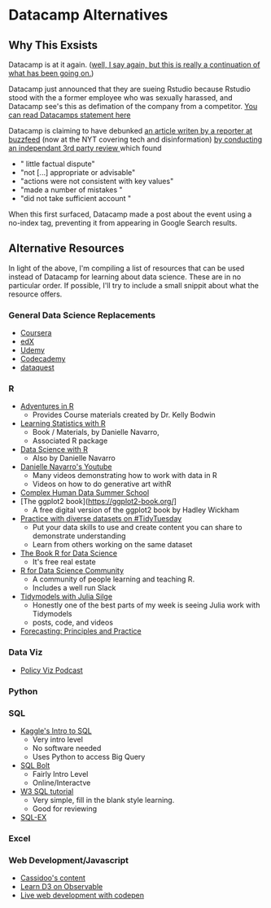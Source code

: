 # Datacamp Alternatives

## Why This Exsists
Datacamp is at it again. ([well, I say again, but this is really a continuation of what has been going on.](https://www.vice.com/en_us/article/8xzn3v/datacamp-ceo-steps-down-after-sexual-misconduct-allegations-prompt-backlash))

Datacamp just announced that they are sueing Rstudio because Rstudio stood with the a former employee who was sexually harassed, and Datacamp see's this as defimation of the company from a competitor. [You can read Datacamps statement here](https://www.datacamp.com/community/blog/rstudio-pending-legal-matter)

Datacamp is claiming to have debunked [an article writen by a reporter at buzzfeed](https://www.buzzfeednews.com/article/daveyalba/datacamp-sexual-harassment-metoo-tech-startup) (now at the NYT covering tech and disinformation) [by conducting an independant 3rd party review ](https://www.datacamp.com/community/blog/working-ideal-independent-third-party-review-of-datacamp) which found 

- " little factual dispute"
- "not [...] appropriate or advisable"
- "actions were not consistent with key values"
- "made a number of mistakes "
- "did not take sufficient account "

When this first surfaced, Datacamp made a post about the event using a no-index tag, preventing it from appearing in Google Search results. 


## Alternative Resources

In light of the above, I'm compiling a list of resources that can be used instead of Datacamp for learning about data science. These are in no particular order. If possible, I'll try to include a small snippit about what the resource offers. 

### General Data Science Replacements
- [Coursera](https://www.coursera.org/)
- [edX](https://www.edx.org/)
- [Udemy](https://www.udemy.com/)
- [Codecademy](https://www.codecademy.com/)
- [dataquest](https://www.dataquest.io/)

### R 

- [Adventures in R](https://www.adventures-in-r.com/) 
  + Provides Course materials created by  Dr. Kelly Bodwin
- [Learning Statistics with R](https://learningstatisticswithr.com/)
  + Book / Materials, by Danielle Navarro, 
  + Associated R package
- [Data Science with R](https://robust-tools.djnavarro.net/)
  + Also by Danielle Navarro
- [Danielle Navarro's Youtube](https://www.youtube.com/daniellenavarro77)
  + Many videos demonstrating how to work with data in R
  + Videos on how to do generative art withR
- [Complex Human Data Summer School](https://chdsummerschool.com/index.html)
- [The ggplot2 book](https://ggplot2-book.org/]
  + A free digital version of the ggplot2 book by Hadley Wickham
- [Practice with diverse datasets on \#TidyTuesday](https://github.com/rfordatascience/tidytuesday)
  + Put your data skills to use and create content you can share to demonstrate understanding
  + Learn from others working on the same dataset
- [The Book R for Data Science](https://r4ds.had.co.nz/)
  + It's free real estate
- [R for Data Science Community](https://www.rfordatasci.com/) 
  + A community of people learning and teaching R. 
  + Includes a well run Slack
- [Tidymodels with Julia Silge](https://juliasilge.com/blog/)
  + Honestly one of the best parts of my week is seeing Julia work with Tidymodels
  + posts, code, and videos
- [Forecasting: Principles and Practice](https://otexts.com/fpp2/)

### Data Viz
- [Policy Viz Podcast](https://policyviz.com/)


### Python

### SQL
- [Kaggle's Intro to SQL](https://www.kaggle.com/learn/intro-to-sql)
  + Very intro level
  + No software needed
  + Uses Python to access Big Query
- [SQL Bolt](https://sqlbolt.com/)
  + Fairly Intro Level
  + Online/Interactve 
- [W3 SQL tutorial](https://www.w3schools.com/sql/)
  + Very simple, fill in the blank style learning. 
  + Good for reviewing
- [SQL-EX](https://www.sql-ex.ru/learn_exercises.php)

### Excel

### Web Development/Javascript
- [Cassidoo's content](https://cassidoo.co/)
- [Learn D3 on Observable ](https://observablehq.com/)
- [Live web development with codepen](https://codepen.io/)
